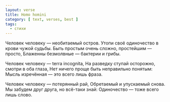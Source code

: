 ```yaml
---
layout: verse
title: Homo homini
category: [ text, verses, best ]
tags:
  - стихи
---
```

Человек человеку —
    необитаемый остров.
Утопи своё одиночество
    в крови чужой судьбы.
Быть простым очень сложно,
    простейшим — просто,
Блаженны безмолвные —
    бактерии и грибы.

Человек человеку —
    terra incognita,
На разведку ступай осторожно,
    смотри в оба глаза,
Нет ничего проще
    быть неправильно понятым:
Мысль изречённая —
    это всего лишь фраза.

Человек человеку —
    потерянный рай,
Обретаемый
    и упускаемый снова.
Мы забудем друг друга,
    но всё-таки знай:
Одиночество — тоже
    всего лишь слово.
